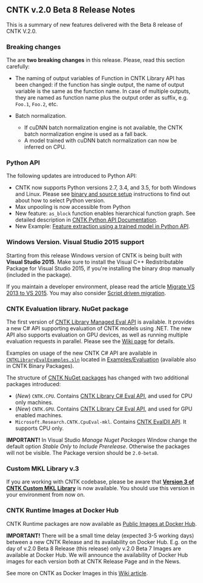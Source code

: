 ## CNTK v.2.0 Beta 8 Release Notes

This is a summary of new features delivered with the Beta 8 release of CNTK V.2.0.

### Breaking changes

The are **two breaking changes** in this release. Please, read this section carefully:

* The naming of output variables of Function in CNTK Library API has been changed: if the function has single output, the name of output variable is the same as the function name. In case of multiple outputs, they are named as function name plus the output order as suffix, e.g.  `Foo.1`, `Foo.2`, etc. 

* Batch normalization.
  * If cuDNN batch normalization engine is not available, the CNTK batch normalization engine is used as a fall back.
  * A model trained with cuDNN batch normalization can now be inferred on CPU.

### Python API

The following updates are introduced to Python API:

* CNTK now supports Python versions 2.7, 3.4, and 3.5, for both Windows and Linux. Please see [binary and source setup](https://github.com/Microsoft/CNTK/wiki/Setup-CNTK-on-your-machine) instructions to find out about how to select Python version.
* Max unpooling is now accessible from Python
* New feature: ```as_block``` function enables hierarchical function graph. See detailed description in [CNTK Python API Documentation](https://www.cntk.ai/pythondocs/cntk.ops.html?highlight=as_block#cntk.ops.as_block).
* New Example: [Feature extraction using a trained model in Python API](https://github.com/Microsoft/CNTK/tree/v2.0.beta8.0/Examples/Image/FeatureExtraction).

### Windows Version. Visual Studio 2015 support

Starting from this release Windows version of CNTK is being built with **Visual Studio 2015**. Make sure to install the Visual C++ Redistributable Package for Visual Studio 2015, if you're installing the binary drop manually (included in the package).

If you maintain a developer environment, please read the article [Migrate VS 2013 to VS 2015](https://github.com/Microsoft/CNTK/wiki/Setup-Migrate-VS13-to-VS15). You may also consider [Script driven migration](https://github.com/Microsoft/CNTK/wiki/Setup-CNTK-with-script-on-Windows).

### CNTK Evaluation library. NuGet package

The first version of [CNTK Library Managed Eval API](https://github.com/Microsoft/CNTK/wiki//CNTK-Library-Evaluation-on-Windows#using-the-cntk-library-managed-api) is available. It provides a new C# API supporting evaluation of CNTK models using .NET. The new API also supports evaluation on GPU devices, as well as running multiple evaluation requests in parallel. Please see the [Wiki page](https://github.com/Microsoft/CNTK/wiki/CNTK-Library-Evaluation-on-Windows) for details. 

Examples on usage of the new CNTK C# API are available in [`CNTKLibraryEvalExamples.sln`](https://github.com/Microsoft/CNTK/blob/v2.0.beta8.0/Examples/Evaluation/CNTKLibraryEvalExamples.sln) located in [Examples/Evaluation](https://github.com/Microsoft/CNTK/tree/v2.0.beta8.0/Examples/Evaluation) (available also in CNTK Binary Packages). 

The structure of [CNTK NuGet packages](https://github.com/Microsoft/CNTK/wiki/NuGet-Package) has changed with two additional packages introduced: 
* (*New*) `CNTK.CPU`. Contains [CNTK Library C# Eval API](https://github.com/microsoft/cntk/wiki/CNTK-Library-Evaluation-on-Windows#using-the-cntk-library-managed-api), and used for CPU only machines.
* (*New*) `CNTK.GPU`. Contains [CNTK Library C# Eval API](https://github.com/microsoft/cntk/wiki/CNTK-Library-Evaluation-on-Windows#using-the-cntk-library-managed-api), and used for GPU enabled machines.
* `Microsoft.Research.CNTK.CpuEval-mkl`. Contains [CNTK EvalDll API](https://github.com/microsoft/cntk/wiki/EvalDll-Evaluation-Overview). It supports CPU only.  

**IMPORTANT!** In Visual Studio *Manage Nuget Packages* Window change the default option *Stable Only* to *Include Prerelease*. Otherwise the packages will not be visible. The Package version should be ```2.0-beta8```.

### Custom MKL Library v.3

If you are working with CNTK codebase, please be aware that [**Version 3 of CNTK Custom MKL Library**](https://cntk.ai/mkl/) is now available. You should use this version in your environment from now on.

### CNTK Runtime Images at Docker Hub

CNTK Runtime packages are now available as [Public Images at Docker Hub](https://hub.docker.com/r/microsoft/cntk/).

**IMPORTANT!** There will be a small time delay (expected 3-5 working days) between a new CNTK Release and its availability on Docker Hub. E.g. on the day of v.2.0 Beta 8 Release (this release) only v.2.0 Beta 7 Images are available at Docker Hub. We will announce the availability of Docker Hub images for each version both at CNTK Release Page and in the News.

See more on CNTK as Docker Images in this [Wiki article](https://github.com/Microsoft/CNTK/wiki/CNTK-Docker-Containers).